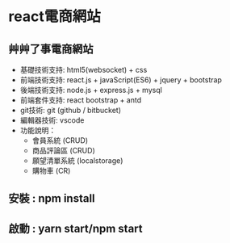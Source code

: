 # react電商網站
## 艸艸了事電商網站
* 基礎技術支持: html5(websocket) + css
* 前端技術支持: react.js  + javaScript(ES6) + jquery + bootstrap
* 後端技術支持: node.js + express.js + mysql 
* 前端套件支持: react bootstrap + antd
* git技術: git (github / bitbucket)
* 編輯器技術: vscode
* 功能說明：
  * 會員系統 (CRUD)
  * 商品評論區 (CRUD)
  * 願望清單系統 (localstorage)
  * 購物車 (CR)
  
  
## 安裝 : npm install
## 啟動 : yarn start/npm start
